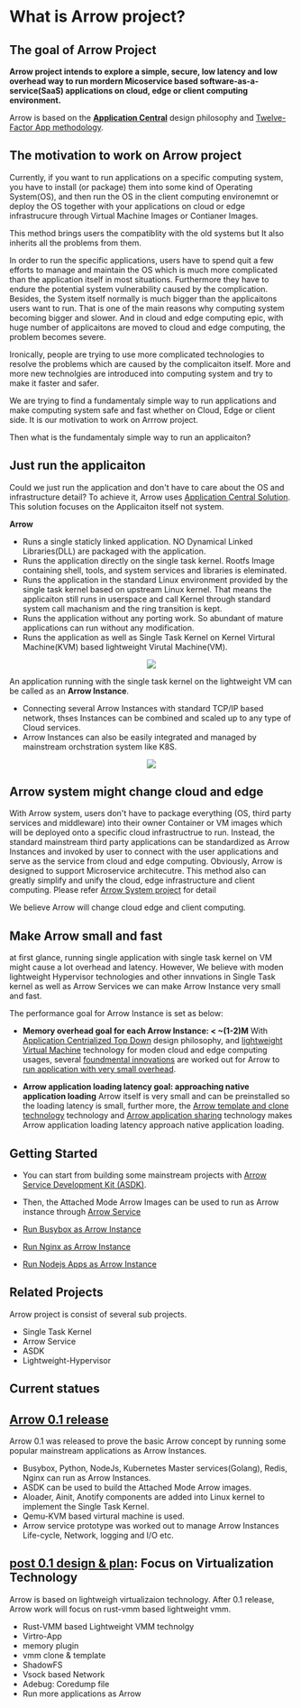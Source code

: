 # What is Arrow project?
## The goal of Arrow Project
**Arrow project intends to explore a simple, secure, low latency and low overhead way to run mordern Micoservice based software-as-a-service(SaaS) applications on cloud, edge or client computing environment.**

Arrow is based on the [**Application Central**](/TopDown.md) design philosophy and [Twelve-Factor App methodology](https://12factor.net/).

## The motivation to work on Arrow project
Currently, if you want to run applications on a specific computing system, you have to install (or package) them into some kind of Operating System(OS), and then run the OS in the client computing environemnt or deploy the OS together with your applications on cloud or edge infrastrucure through Virtual Machine Images or Contianer Images.

This method brings users the compatiblity with the old systems but It also inherits all the problems from them.

In order to run the specific applications, users have to spend quit a few efforts to manage and maintain the OS which is much more complicated than the application itself in most situations. Furthermore they have to endure the potential system vulnerability caused by the complication. Besides, the System itself normally is much bigger than the applicaitons users want to run. That is one of the main reasons why computing system becoming bigger and slower. And in cloud and edge computing epic, with huge number of applicaitons are moved to cloud and edge computing, the problem becomes severe.

Ironically, people are trying to use more complicated technologies to resolve the problems which are caused by the complicaiton itself. More and more new technolgies are introduced into computing system and try to make it faster and safer. 

We are trying to find a fundamentaly simple way to run applications and make computing system safe and fast whether on Cloud, Edge or client side. It is our motivation to work on Arrrow project.

Then what is the fundamentaly simple way to run an applicaiton?

## Just run the applicaiton
Could we just run the application and don't have to care about the OS and infrastructure detail? To achieve it, Arrow uses [Application Central Solution](TopDown.md#application-central-philosophy). This solution focuses on the Applicaiton itself not system.

**Arrow** 
- Runs a single staticly linked application. NO Dynamical Linked Libraries(DLL) are packaged with the application.
- Runs the application directly on the single task kernel. Rootfs Image containing shell, tools, and system services and libraries is eleminated.
- Runs the application in the standard Linux environment provided by the single task kernel based on upstream Linux kernel. That means the applicaiton still runs in userspace and call Kernel through standard system call machanism and the ring transition is kept.
- Runs the application without any porting work. So abundant of mature applications can run without any modification.
- Runs the application as well as Single Task Kernel on Kernel Virtural Machine(KVM) based lightweight Virutal Machine(VM). 
<p align="center">
  <img src="https://github.com/Walnux/Arrow_Documents/blob/master/images/ArrowFramework.png">
</p>

An application running with the single task kernel on the lightweight VM can be called as an **Arrow Instance**.  

- Connecting several Arrow Instances with standard TCP/IP based network, thses Instances can be combined and scaled up to any type of Cloud services.
- Arrow Instances can also be easily integrated and managed by mainstream orchstration system like K8S.

<p align="center">
  <img src="https://github.com/Walnux/Arrow_Documents/blob/master/images/ArrowInstances.jpg">
</p> 

## Arrow system might change cloud and edge
With Arrow system, users don't have to package everything (OS, third party services and middleware) into their owner Container or VM images which will be deployed onto a specific cloud infrastructrue to run. Instead, the standard mainstream third party applications can be standardized as Arrow Instances and invoked by user to connect with the user applications and serve as the service from cloud and edge computing. Obviously, Arrow is designed to support Microservice architecutre. This method also can greatly simplify and unify the cloud, edge infrastructure and client computing. Please refer [Arrow System project](TopDown.md#application-central-philosophy) for detail

We believe Arrow will change cloud edge and client computing.

## Make Arrow small and fast
at first glance, running single application with single task kernel on VM might cause a lot overhead and latency. However, We believe with moden lightweight Hypervisor technologies and other innvations in Single Task kernel as well as Arrow Services we can make Arrow Instance very small and fast.

The performance goal for Arrow Instance is set as below: 

- **Memory overhead goal for each Arrow Instance:  < ~(1-2)M**
With [Application Centrialized Top Down](/path/to/topdown) design philosophy, and [lightweight Virtual Machine](/path/to/lightweithtVirtualMachine) technology for moden cloud and edge computing usages, several [foundmental innovations](/path/to/innovations) are worked out for Arrow to [run application with very small overhead](/path/to/overhead). 

- **Arrow application loading latency goal: approaching native application loading**
Arrow itself is very small and can be preinstalled so the loading latency is small, further more, the [Arrow template and clone technology](/path/to/AtemplateClone) technology and [Arrow application sharing](/path/toAshareing) technology makes Arrow application loading latency approach native application loading.

##  Getting Started
- You can start from building some mainstream projects with [Arrow Service Development Kit (ASDK)](https://github.com/Walnux/Atools/tree/master/ASDK).

- Then, the Attached Mode Arrow Images can be used to run as Arrow instance through [Arrow Service](https://github.com/Walnux/arrowd)

- [Run Busybox as Arrow Instance](https://github.com/Walnux/Arrow_Documents/blob/master/Arrowize/ArrowizeBusybox.md)

- [Run Nginx as Arrow Instance](https://github.com/Walnux/Arrow_Documents/blob/master/Arrowize/Nginx.md)

- [Run Nodejs Apps as Arrow Instance](https://github.com/Walnux/Arrow_Documents/blob/master/Arrowize/Nodejs.md)

## Related Projects

Arrow project is consist of several sub projects.
- Single Task Kernel
- Arrow Service
- ASDK
- Lightweight-Hypervisor

## Current statues
## [Arrow 0.1 release](/path/to/0.1Release)

Arrow 0.1 was released to prove the basic Arrow concept by running some popular mainstream applications as Arrow Instances.

- Busybox, Python, NodeJs, Kubernetes Master services(Golang), Redis, Nginx can run as Arrow Instances. 
- ASDK can be used to build the Attached Mode Arrow images.
- Aloader, Ainit, Anotify components are added into Linux kernel to implement the Single Task Kernel.
- Qemu-KVM based virtural machine is used.
- Arrow service prototype was worked out to manage Arrow Instances Life-cycle, Network, logging and I/O etc.

## [post 0.1 design & plan](/Path/to/0.2ReleasePlan): Focus on Virtualization Technology
Arrow is based on lightweigh virtualizaion technology. After 0.1 release,  Arrow work will focus on rust-vmm based lightweight vmm.   

- Rust-VMM based Lightweight VMM technolgy
- Virtro-App
- memory plugin
- vmm clone & template
- ShadowFS
- Vsock based Network
- Adebug: Coredump file
- Run more applications as Arrow
